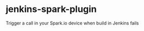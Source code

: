 jenkins-spark-plugin
====================

Trigger a call in your Spark.io device when build in Jenkins fails
